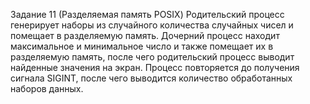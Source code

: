 Задание 11 (Разделяемая память POSIX)
Родительский процесс генерирует наборы из случайного количества
случайных чисел и помещает в разделяемую память.
Дочерний процесс находит максимальное и минимальное число и
также помещает их в разделяемую память, после чего родительский процесс
выводит найденные значения на экран.
Процесс повторяется до получения сигнала SIGINT, после чего
выводится количество обработанных наборов данных.